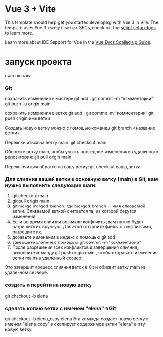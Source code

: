 # Vue 3 + Vite

This template should help get you started developing with Vue 3 in Vite. The template uses Vue 3 `<script setup>` SFCs, check out the [script setup docs](https://v3.vuejs.org/api/sfc-script-setup.html#sfc-script-setup) to learn more.

Learn more about IDE Support for Vue in the [Vue Docs Scaling up Guide](https://vuejs.org/guide/scaling-up/tooling.html#ide-support).

# запуск проекта
npm run dev

### Git
сохранить изменения в мастере
git add . 
git commit -m "комментарии" 
git push -u origin main

сохранить изменения в ветке
git add . 
git commit -m "комментарии" 
git push origin имя ветки

Создать новую ветку можно с помощью команды 
git branch <название ветки>

Переключиться на ветку main:
  git checkout main 

Обновите ветку main, чтобы учесть последние изменения из удаленного репозитория: 
 git pull origin main 

Переключиться обратно на вашу ветку:  git checkout ваша_ветка 


### Для слияния вашей ветки в основную ветку (main) в Git, вам нужно выполнить следующие шаги:

1. git checkout main
2. git pull origin main
3. git merge merged-branch. где merged-branch — имя сливаемой ветки. Сливаемой веткой считается та, из которой берутся изменения.
4. Если во время слияния возникли конфликты, вам нужно будет разрешить их вручную. Для этого откройте файлы с конфликтами, разрешите их.
5. добавьте изменения в индекс с помощью 
git add . 
6. завершите слияние с помощью 
git commit -m "комментарии" 
7. После разрешения всех конфликтов и завершения слияния, выполните команду  git push origin main , чтобы отправить изменения ветки  main  на удаленный сервер. 
 
Это завершит процесс слияния веток в Git и обновит ветку  main  на удаленном сервере.


### создать и перейти на новую ветку
git checkout -b elena 

### сделать копию ветки с именем "elena" в Git
git checkout -b elena_copy elena
Эта команда создаст новую ветку с именем "elena_copy" и скопирует содержимое ветки "elena" в эту новую ветку.
